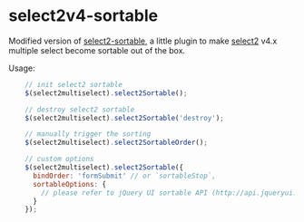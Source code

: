 # select2v4-sortable
Modified version of [select2-sortable](https://github.com/vafour/select2-sortable), a little plugin to make [select2](https://github.com/select2/select2) v4.x multiple select become sortable out of the box.

Usage:
```js
	// init select2 sortable
	$(select2multiselect).select2Sortable();

	// destroy select2 sortable
	$(select2multiselect).select2Sortable('destroy');

	// manually trigger the sorting
	$(select2multiselect).select2SortableOrder();

	// custom options
	$(select2multiselect).select2Sortable({
	  bindOrder: 'formSubmit' // or `sortableStop`,
	  sortableOptions: {
		// please refer to jQuery UI sortable API (http://api.jqueryui.com/sortable/)
	  }
	});
```
